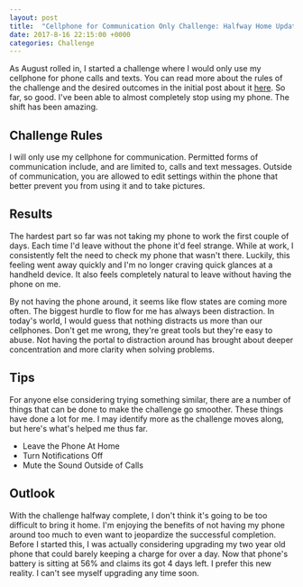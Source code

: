 ```yaml
---
layout: post
title:  "Cellphone for Communication Only Challenge: Halfway Home Update"
date: 2017-8-16 22:15:00 +0000
categories: Challenge
---
```


As August rolled in, I started a challenge where I would only use my cellphone for phone calls and texts.  You can read more about the rules of the challenge and the desired outcomes in the initial post about it [here][start]. So far, so good. I've been able to almost completely stop using my phone. The shift has been amazing.

Challenge Rules
-----------
I will only use my cellphone for communication. Permitted forms of communication include, and are limited to, calls and text messages. Outside of communication, you are allowed to edit settings within the phone that better prevent you from using it and to take pictures.

Results
-----------
 The hardest part so far was not taking my phone to work the first couple of days. Each time I'd leave without the phone it'd feel strange. While at work, I consistently felt the need to check my phone that wasn't there. Luckily, this feeling went away quickly and I'm no longer craving quick glances at a handheld device. It also feels completely natural to leave without having the phone on me.

 By not having the phone around, it seems like flow states are coming more often. The biggest hurdle to flow for me has always been distraction. In today's world, I would guess that nothing distracts us more than our cellphones. Don't get me wrong, they're great tools but they're easy to abuse. Not having the portal to distraction around has brought about deeper concentration and more clarity when solving problems.

 Tips
 ----------
 For anyone else considering trying something similar, there are a number of things that can be done to make the challenge go smoother. These things have done a lot for me. I may identify more as the challenge moves along, but here's what's helped me thus far.
 * Leave the Phone At Home
 * Turn Notifications Off
 * Mute the Sound Outside of Calls

 Outlook
 ----------
 With the challenge halfway complete, I don't think it's going to be too difficult to bring it home. I'm enjoying the benefits of not having my phone around too much to even want to jeopardize the successful completion. Before I started this, I was actually considering upgrading my two year old phone that could barely keeping a charge for over a day. Now that phone's battery is sitting at 56% and claims its got 4 days left. I prefer this new reality. I can't see myself upgrading any time soon.

[start]: https://dev-eryday.com/challenge/2017/07/31/Cellphone-for-Communication-Only.html